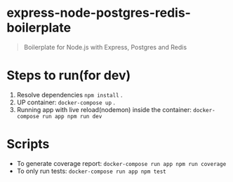 # express-node-postgres-redis-boilerplate
> Boilerplate for Node.js with Express, Postgres and Redis

# Steps to run(for dev)
1. Resolve dependencies `npm install` .
2. UP container: `docker-compose up` .
3. Running app with live reload(nodemon) inside the container: `docker-compose run app npm run dev`


# Scripts
- To generate coverage report: `docker-compose run app npm run coverage`
- To only run tests: `docker-compose run app npm test`
